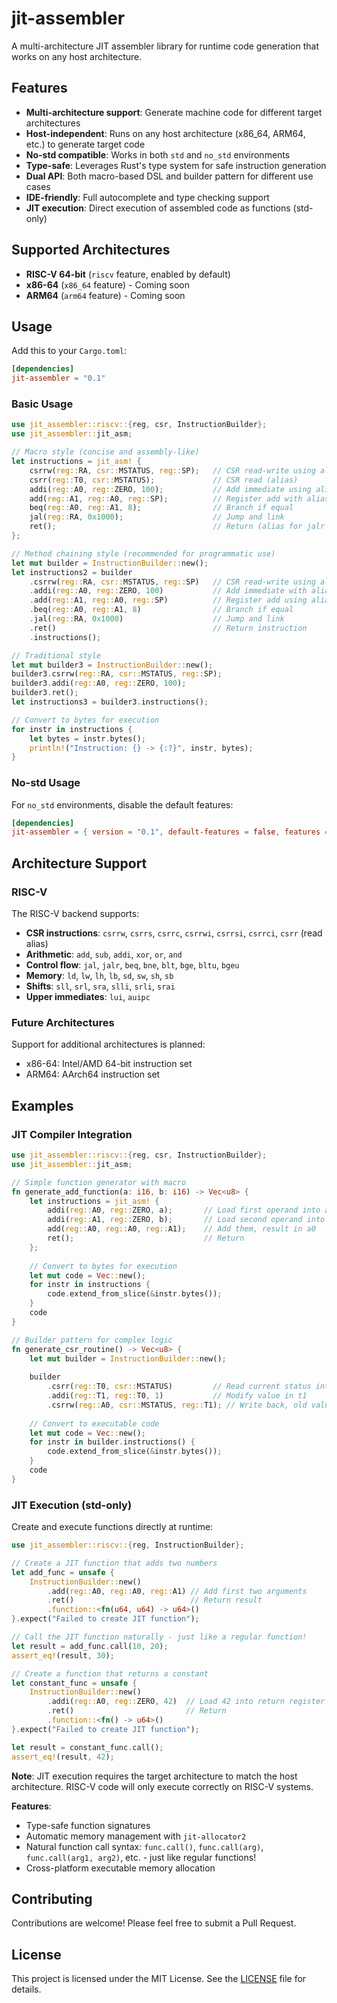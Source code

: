 # jit-assembler

A multi-architecture JIT assembler library for runtime code generation that works on any host architecture.

## Features

- **Multi-architecture support**: Generate machine code for different target architectures
- **Host-independent**: Runs on any host architecture (x86_64, ARM64, etc.) to generate target code
- **No-std compatible**: Works in both `std` and `no_std` environments
- **Type-safe**: Leverages Rust's type system for safe instruction generation
- **Dual API**: Both macro-based DSL and builder pattern for different use cases
- **IDE-friendly**: Full autocomplete and type checking support
- **JIT execution**: Direct execution of assembled code as functions (std-only)

## Supported Architectures

- **RISC-V 64-bit** (`riscv` feature, enabled by default)
- **x86-64** (`x86_64` feature) - Coming soon
- **ARM64** (`arm64` feature) - Coming soon

## Usage

Add this to your `Cargo.toml`:

```toml
[dependencies]
jit-assembler = "0.1"
```

### Basic Usage

```rust
use jit_assembler::riscv::{reg, csr, InstructionBuilder};
use jit_assembler::jit_asm;

// Macro style (concise and assembly-like)
let instructions = jit_asm! {
    csrrw(reg::RA, csr::MSTATUS, reg::SP);   // CSR read-write using aliases
    csrr(reg::T0, csr::MSTATUS);             // CSR read (alias)
    addi(reg::A0, reg::ZERO, 100);           // Add immediate using aliases
    add(reg::A1, reg::A0, reg::SP);          // Register add with aliases
    beq(reg::A0, reg::A1, 8);                // Branch if equal
    jal(reg::RA, 0x1000);                    // Jump and link
    ret();                                   // Return (alias for jalr x0, x1, 0)
};

// Method chaining style (recommended for programmatic use)
let mut builder = InstructionBuilder::new();
let instructions2 = builder
    .csrrw(reg::RA, csr::MSTATUS, reg::SP)   // CSR read-write using aliases
    .addi(reg::A0, reg::ZERO, 100)           // Add immediate with aliases
    .add(reg::A1, reg::A0, reg::SP)          // Register add using aliases
    .beq(reg::A0, reg::A1, 8)                // Branch if equal
    .jal(reg::RA, 0x1000)                    // Jump and link
    .ret()                                   // Return instruction
    .instructions();

// Traditional style
let mut builder3 = InstructionBuilder::new();
builder3.csrrw(reg::RA, csr::MSTATUS, reg::SP);
builder3.addi(reg::A0, reg::ZERO, 100);
builder3.ret();
let instructions3 = builder3.instructions();

// Convert to bytes for execution
for instr in instructions {
    let bytes = instr.bytes();
    println!("Instruction: {} -> {:?}", instr, bytes);
}
```

### No-std Usage

For `no_std` environments, disable the default features:

```toml
[dependencies]
jit-assembler = { version = "0.1", default-features = false, features = ["riscv"] }
```

## Architecture Support

### RISC-V

The RISC-V backend supports:

- **CSR instructions**: `csrrw`, `csrrs`, `csrrc`, `csrrwi`, `csrrsi`, `csrrci`, `csrr` (read alias)
- **Arithmetic**: `add`, `sub`, `addi`, `xor`, `or`, `and`
- **Control flow**: `jal`, `jalr`, `beq`, `bne`, `blt`, `bge`, `bltu`, `bgeu`
- **Memory**: `ld`, `lw`, `lh`, `lb`, `sd`, `sw`, `sh`, `sb`
- **Shifts**: `sll`, `srl`, `sra`, `slli`, `srli`, `srai`
- **Upper immediates**: `lui`, `auipc`

### Future Architectures

Support for additional architectures is planned:

- x86-64: Intel/AMD 64-bit instruction set
- ARM64: AArch64 instruction set

## Examples

### JIT Compiler Integration

```rust
use jit_assembler::riscv::{reg, csr, InstructionBuilder};
use jit_assembler::jit_asm;

// Simple function generator with macro
fn generate_add_function(a: i16, b: i16) -> Vec<u8> {
    let instructions = jit_asm! {
        addi(reg::A0, reg::ZERO, a);       // Load first operand into a0
        addi(reg::A1, reg::ZERO, b);       // Load second operand into a1
        add(reg::A0, reg::A0, reg::A1);    // Add them, result in a0
        ret();                             // Return
    };
    
    // Convert to bytes for execution
    let mut code = Vec::new();
    for instr in instructions {
        code.extend_from_slice(&instr.bytes());
    }
    code
}

// Builder pattern for complex logic
fn generate_csr_routine() -> Vec<u8> {
    let mut builder = InstructionBuilder::new();
    
    builder
        .csrr(reg::T0, csr::MSTATUS)         // Read current status into t0
        .addi(reg::T1, reg::T0, 1)           // Modify value in t1
        .csrrw(reg::A0, csr::MSTATUS, reg::T1); // Write back, old value in a0
    
    // Convert to executable code
    let mut code = Vec::new();
    for instr in builder.instructions() {
        code.extend_from_slice(&instr.bytes());
    }
    code
}
```

### JIT Execution (std-only)

Create and execute functions directly at runtime:

```rust
use jit_assembler::riscv::{reg, InstructionBuilder};

// Create a JIT function that adds two numbers
let add_func = unsafe {
    InstructionBuilder::new()
        .add(reg::A0, reg::A0, reg::A1) // Add first two arguments
        .ret()                          // Return result
        .function::<fn(u64, u64) -> u64>()
}.expect("Failed to create JIT function");

// Call the JIT function naturally - just like a regular function!
let result = add_func.call(10, 20);
assert_eq!(result, 30);

// Create a function that returns a constant
let constant_func = unsafe {
    InstructionBuilder::new()
        .addi(reg::A0, reg::ZERO, 42)  // Load 42 into return register
        .ret()                         // Return
        .function::<fn() -> u64>()
}.expect("Failed to create JIT function");

let result = constant_func.call();
assert_eq!(result, 42);
```

**Note**: JIT execution requires the target architecture to match the host architecture. RISC-V code will only execute correctly on RISC-V systems.

**Features**:
- Type-safe function signatures
- Automatic memory management with `jit-allocator2`
- Natural function call syntax: `func.call()`, `func.call(arg)`, `func.call(arg1, arg2)`, etc. - just like regular functions!
- Cross-platform executable memory allocation

## Contributing

Contributions are welcome! Please feel free to submit a Pull Request.

## License

This project is licensed under the MIT License. See the [LICENSE](LICENSE) file for details.